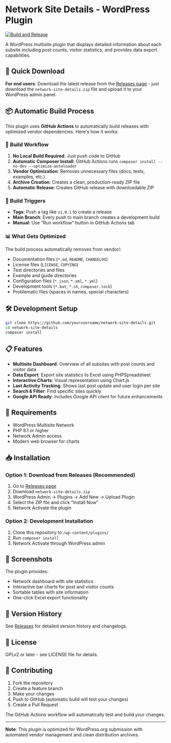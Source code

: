 # Network Site Details - WordPress Plugin

[![Build and Release](../../actions/workflows/build-release.yml/badge.svg)](../../actions/workflows/build-release.yml)

A WordPress multisite plugin that displays detailed information about each subsite including post counts, visitor statistics, and provides data export capabilities.

## 🚀 Quick Download

**For end users**: Download the latest release from the [Releases page](../../releases) - just download the `network-site-details.zip` file and upload it to your WordPress admin panel.

## 📦 Automatic Build Process

This plugin uses **GitHub Actions** to automatically build releases with optimized vendor dependencies. Here's how it works:

### 🔄 Build Workflow

1. **No Local Build Required**: Just push code to GitHub
2. **Automatic Composer Install**: GitHub Actions runs `composer install --no-dev --optimize-autoloader`
3. **Vendor Optimization**: Removes unnecessary files (docs, tests, examples, etc.)
4. **Archive Creation**: Creates a clean, production-ready ZIP file
5. **Automatic Release**: Creates GitHub release with downloadable ZIP

### 🎯 Build Triggers

- **Tags**: Push a tag like `v1.0.1` to create a release
- **Main Branch**: Every push to main branch creates a development build
- **Manual**: Use "Run workflow" button in GitHub Actions tab

### 📊 What Gets Optimized

The build process automatically removes from vendor/:
- Documentation files (`*.md`, `README`, `CHANGELOG`)
- License files (`LICENSE`, `COPYING`)
- Test directories and files
- Example and guide directories
- Configuration files (`*.json`, `*.xml`, `*.yml`)
- Development tools (`*.bat`, `*.sh`, `composer.lock`)
- Problematic files (spaces in names, special characters)

## 🛠️ Development Setup

```bash
git clone https://github.com/yourusername/network-site-details.git
cd network-site-details
composer install
```

## 📋 Features

- **Multisite Dashboard**: Overview of all subsites with post counts and visitor data
- **Data Export**: Export site statistics to Excel using PHPSpreadsheet
- **Interactive Charts**: Visual representation using Chart.js
- **Last Activity Tracking**: Shows last post update and user login per site
- **Search & Filter**: Find specific sites quickly
- **Google API Ready**: Includes Google API client for future enhancements

## 🔧 Requirements

- WordPress Multisite Network
- PHP 8.1 or higher
- Network Admin access
- Modern web browser for charts

## 📥 Installation

### Option 1: Download from Releases (Recommended)
1. Go to [Releases page](../../releases)
2. Download `network-site-details.zip`
3. WordPress Admin → Plugins → Add New → Upload Plugin
4. Select the ZIP file and click "Install Now"
5. Network Activate the plugin

### Option 2: Development Installation
1. Clone this repository to `/wp-content/plugins/`
2. Run `composer install`
3. Network Activate through WordPress admin

## 🎨 Screenshots

The plugin provides:
- Network dashboard with site statistics
- Interactive bar charts for post and visitor counts
- Sortable tables with site information
- One-click Excel export functionality

## 🔄 Version History

See [Releases](../../releases) for detailed version history and changelogs.

## 📜 License

GPLv2 or later - see LICENSE file for details.

## 🤝 Contributing

1. Fork the repository
2. Create a feature branch
3. Make your changes
4. Push to GitHub (automatic build will test your changes)
5. Create a Pull Request

The GitHub Actions workflow will automatically test and build your changes.

---

**Note**: This plugin is optimized for WordPress.org submission with automated vendor management and clean distribution archives.
